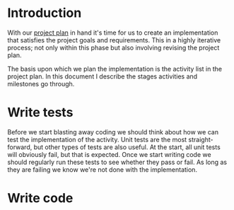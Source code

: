 # Introduction

With our [project plan](project-plan.md) in hand it's time for us to create an implementation that satisfies the project goals and requirements. This in a highly iterative process; not only within this phase but also involving revising the project plan.

The basis upon which we plan the implementation is the activity list in the project plan. In this document I describe the stages activities and milestones go through.

# Write tests

Before we start blasting away coding we should think about how we can test the implementation of the activity. Unit tests are the most straight-forward, but other types of tests are also useful. At the start, all unit tests will obviously fail, but that is expected. Once we start writing code we should regularly run these tests to see whether they pass or fail. As long as they are failing we know we're not done with the implementation.

# Write code